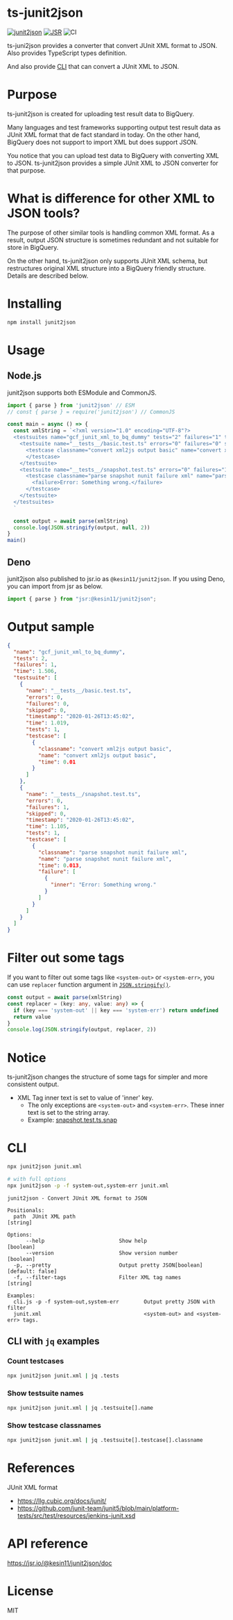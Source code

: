 # ts-junit2json
[![junit2json](https://badgen.net/npm/v/junit2json)](https://www.npmjs.com/package/junit2json)
[![JSR](https://jsr.io/badges/@kesin11/junit2json)](https://jsr.io/@kesin11/junit2json)
![CI](https://github.com/Kesin11/ts-junit2json/workflows/Node%20CI/badge.svg)

ts-juni2json provides a converter that convert JUnit XML format to JSON. Also provides TypeScript types definition.

And also provide [CLI](#CLI) that can convert a JUnit XML to JSON.

# Purpose
ts-junit2json is created for uploading test result data to BigQuery.

Many languages and test frameworks supporting output test result data as JUnit XML format that de fact standard in today. On the other hand, BigQuery does not support to import XML but does support JSON.

You notice that you can upload test data to BigQuery with converting XML to JSON. ts-junit2json provides a simple JUnit XML to JSON converter for that purpose.

# What is difference for other XML to JSON tools?
The purpose of other similar tools is handling common XML format. As a result, output JSON structure is sometimes redundant and not suitable for store in BigQuery.

On the other hand, ts-junit2json only supports JUnit XML schema, but restructures original XML structure into a BigQuery friendly structure. Details are described below.

# Installing
```bash
npm install junit2json
```

# Usage
## Node.js
junit2json supports both ESModule and CommonJS.

```ts
import { parse } from 'junit2json' // ESM
// const { parse } = require('junit2json') // CommonJS

const main = async () => {
  const xmlString = `<?xml version="1.0" encoding="UTF-8"?>
  <testsuites name="gcf_junit_xml_to_bq_dummy" tests="2" failures="1" time="1.506">
    <testsuite name="__tests__/basic.test.ts" errors="0" failures="0" skipped="0" timestamp="2020-01-26T13:45:02" time="1.019" tests="1">
      <testcase classname="convert xml2js output basic" name="convert xml2js output basic" time="0.01">
      </testcase>
    </testsuite>
    <testsuite name="__tests__/snapshot.test.ts" errors="0" failures="1" skipped="0" timestamp="2020-01-26T13:45:02" time="1.105" tests="1">
      <testcase classname="parse snapshot nunit failure xml" name="parse snapshot nunit failure xml" time="0.013">
        <failure>Error: Something wrong.</failure>
      </testcase>
    </testsuite>
  </testsuites>
  `

  const output = await parse(xmlString)
  console.log(JSON.stringify(output, null, 2))
}
main()
```

## Deno
junit2json also published to jsr.io as `@kesin11/junit2json`.
If you using Deno, you can import from jsr as below.

```ts
import { parse } from "jsr:@kesin11/junit2json";
```

# Output sample
```json
{
  "name": "gcf_junit_xml_to_bq_dummy",
  "tests": 2,
  "failures": 1,
  "time": 1.506,
  "testsuite": [
    {
      "name": "__tests__/basic.test.ts",
      "errors": 0,
      "failures": 0,
      "skipped": 0,
      "timestamp": "2020-01-26T13:45:02",
      "time": 1.019,
      "tests": 1,
      "testcase": [
        {
          "classname": "convert xml2js output basic",
          "name": "convert xml2js output basic",
          "time": 0.01
        }
      ]
    },
    {
      "name": "__tests__/snapshot.test.ts",
      "errors": 0,
      "failures": 1,
      "skipped": 0,
      "timestamp": "2020-01-26T13:45:02",
      "time": 1.105,
      "tests": 1,
      "testcase": [
        {
          "classname": "parse snapshot nunit failure xml",
          "name": "parse snapshot nunit failure xml",
          "time": 0.013,
          "failure": [
            {
              "inner": "Error: Something wrong."
            }
          ]
        }
      ]
    }
  ]
}
```

# Filter out some tags
If you want to filter out some tags like `<system-out>` or `<system-err>`, you can use `replacer` function argument in [`JSON.stringify()`](https://developer.mozilla.org/en-US/docs/Web/JavaScript/Reference/Global_Objects/JSON/stringify).

```ts
const output = await parse(xmlString)
const replacer = (key: any, value: any) => {
  if (key === 'system-out' || key === 'system-err') return undefined
  return value
}
console.log(JSON.stringify(output, replacer, 2))
```

# Notice
ts-junit2json changes the structure of some tags for simpler and more consistent output.

- XML Tag inner text is set to value of 'inner' key.
  - The only exceptions are `<system-out>` and `<system-err>`. These inner text is set to the string array.
  - Example: [snapshot.test.ts.snap](./__tests__/__snapshots__/snapshot.test.ts.snap)

# CLI
```bash
npx junit2json junit.xml

# with full options
npx junit2json -p -f system-out,system-err junit.xml
```

```
junit2json - Convert JUnit XML format to JSON

Positionals:
  path  JUnit XML path                                                  [string]

Options:
      --help                        Show help                          [boolean]
      --version                     Show version number                [boolean]
  -p, --pretty                      Output pretty JSON[boolean] [default: false]
  -f, --filter-tags                 Filter XML tag names                [string]

Examples:
  cli.js -p -f system-out,system-err        Output pretty JSON with filter
  junit.xml                                 <system-out> and <system-err> tags.
```

## CLI with `jq` examples
### Count testcases

```bash
npx junit2json junit.xml | jq .tests
```

### Show testsuite names

```bash
npx junit2json junit.xml | jq .testsuite[].name
```

### Show testcase classnames

```bash
npx junit2json junit.xml | jq .testsuite[].testcase[].classname
```

# References
JUnit XML format

- https://llg.cubic.org/docs/junit/
- https://github.com/junit-team/junit5/blob/main/platform-tests/src/test/resources/jenkins-junit.xsd

# API reference
https://jsr.io/@kesin11/junit2json/doc

# License
MIT
